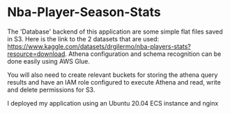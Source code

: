 # Nba-Player-Season-Stats

The 'Database' backend of this application are some simple flat files saved in S3. Here is the link to the 2 datasets that are used: https://www.kaggle.com/datasets/drgilermo/nba-players-stats?resource=download.  Athena configuration and schema recognition can be done easily using AWS Glue. 

You will also need to create relevant buckets for storing the athena query results and have an IAM role configured to execute Athena and read, write and delete permissions for S3.

I deployed my application using an Ubuntu 20.04 ECS instance and nginx
